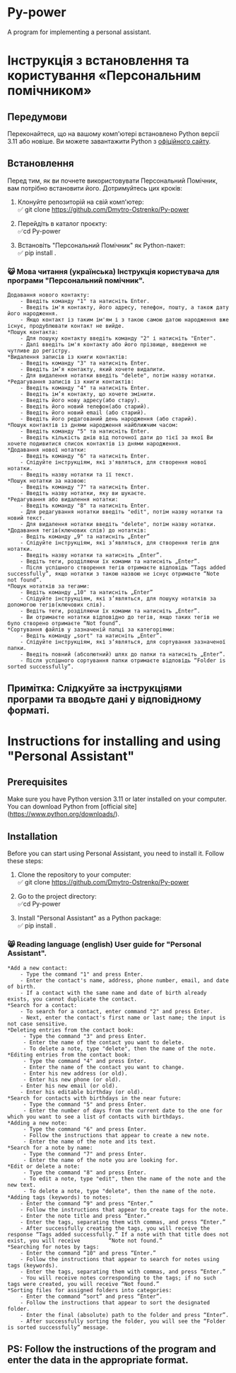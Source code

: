 # Py-power
A program for implementing a personal assistant.

# Інструкція з встановлення та користування «Персональним помічником»
## Передумови
Переконайтеся, що на вашому комп'ютері встановлено Python версії 3.11 або новіше. Ви можете завантажити Python з [офіційного сайту](https://www.python.org/downloads/).

## Встановлення

Перед тим, як ви почнете використовувати Персональний Помічник, вам потрібно встановити його. Дотримуйтесь цих кроків:

1. Клонуйте репозиторій на свій комп'ютер:    
:white_check_mark: git clone https://github.com/Dmytro-Ostrenko/Py-power


3. Перейдіть в каталог проєкту:    
:white_check_mark:cd Py-power


4. Встановіть "Персональний Помічник" як Python-пакет:       
:white_check_mark: pip install .    



###    :smiley_cat: Мова читання (українська) Інструкція користувача для програми "Персональний помічник".
```    
Додавання нового контакту:
    - Введіть команду "1" та натисніть Enter.
    - Введіть ім'я контакту, його адресу, телефон, пошту, а також дату його народження.
    - Якщо контакт із таким ім'ям і з такою самою датою народження вже існує, продублювати контакт не вийде.
*Пошук контакта:
    - Для пошуку контакту введіть команду "2" і натисніть "Enter". 
    - Далі введіть ім'я контакту або його прізвище, введення не чутливе до регістру.
*Видалення записів із книги контактів:
    - Введіть команду "3" та натисніть Enter.
    - Введіть ім’я контакту, який хочете видалити.
    - Для видалення нотатки введіть "delete", потім назву нотатки.
*Редагування записів із книги контактів:
    - Введіть команду "4" та натисніть Enter.
    - Введіть ім’я контакту, що хочете змінити.
    - Введіть його нову адресу(або стару).
    - Введіть його новий телефон(або старий).
    - Введіть його новий email (або старий).
    - Введіть його редагований день народження (або старий).
*Пошук контактів із днями народження найближчим часом:
    - Введіть команду "5" та натисніть Enter.
    - Введіть кількість днів від поточної дати до тієї за якої Ви хочете подивитися список контактів із днями народження.
*Додавання нової нотатки:
    - Введіть команду "6" та натисніть Enter.
    - Слідуйте інструкціям, які з'являться, для створення нової нотатки.
    - Введіть назву нотатки та її текст.
*Пошук нотатки за назвою:
    - Введіть команду "7" та натисніть Enter.
    - Введіть назву нотатки, яку ви шукаєте.
*Редагування або видалення нотатки:
    - Введіть команду "8" та натисніть Enter.
    - Для редагування нотатки введіть "edit", потім назву нотатки та новий текст.
    - Для видалення нотатки введіть "delete", потім назву нотатки.
*Додавання тегів(ключових слів) до нотатків:
    - Ведіть команду „9" та натисніть „Enter”
    - Слідуйте інструкціям, які з‘являться, для створення тегів для нотатки.
    - Введіть назву нотатки та натисніть „Enter”.
    - Ведіть теги, розділяючи їх комами та натисніть „Enter”.
    - Після успішного створення тегів отримаєте відповідь “Tags added successfully”, якщо нотатки з такою назвою не існує отримаєте “Note not found”.
*Пошук нотатків за тегами:
    - Ведіть команду „10" та натисніть „Enter”
    - Слідуйте інструкціям, які з’являться, для пошуку нотатків за допомогою тегів(ключових слів).
    - Ведіть теги, розділяючи їх комами та натисніть „Enter”.
    - Ви отримаєте нотатки відповідно до тегів, якщо таких тегів не було створено отримаєте “Not found”.
*Сортування файлів у зазначеній папці за категоріями:
    - Ведіть команду „sort" та натисніть „Enter”.
    - Слідуйте інструкціям, які з‘являться, для сортування зазначеної папки.
    - Введіть повний (абсолютний) шлях до папки та натисніть „Enter”.
    - Після успішного сортування папки отримаєте відповідь “Folder is sorted successfully”.

```

Примітка:
Слідкуйте за інструкціями програми та вводьте дані у відповідному форматі.
---
# Instructions for installing and using "Personal Assistant"
## Prerequisites
Make sure you have Python version 3.11 or later installed on your computer. You can download Python from [official site]
(https://www.python.org/downloads/).

## Installation

Before you can start using Personal Assistant, you need to install it. Follow these steps:

1. Clone the repository to your computer:    
:white_check_mark: git clone https://github.com/Dmytro-Ostrenko/Py-power    

3. Go to the project directory:   
:white_check_mark:cd Py-power


4. Install "Personal Assistant" as a Python package:    
:white_check_mark: pip install .    


###    :smile_cat: Reading language (english) User guide for "Personal Assistant".
```
*Add a new contact:
    - Type the command "1" and press Enter.
    - Enter the contact's name, address, phone number, email, and date of birth.
    - If a contact with the same name and date of birth already exists, you cannot duplicate the contact.
*Search for a contact:
    - To search for a contact, enter command "2" and press Enter. 
    - Next, enter the contact's first name or last name; the input is not case sensitive.
*Deleting entries from the contact book:
     - Type the command "3" and press Enter.
     - Enter the name of the contact you want to delete.
     - To delete a note, type "delete", then the name of the note.
*Editing entries from the contact book:
     - Type the command "4" and press Enter.
     - Enter the name of the contact you want to change.
     - Enter his new address (or old).
     - Enter his new phone (or old).
    - Enter his new email (or old).
    - Enter his editable birthday (or old).
*Search for contacts with birthdays in the near future:
     - Type the command "5" and press Enter.
     - Enter the number of days from the current date to the one for which you want to see a list of contacts with birthdays.
*Adding a new note:
     - Type the command "6" and press Enter.
     - Follow the instructions that appear to create a new note.
     - Enter the name of the note and its text.
*Search for a note by name:
     - Type the command "7" and press Enter.
     - Enter the name of the note you are looking for.
*Edit or delete a note:
     - Type the command "8" and press Enter.
     - To edit a note, type "edit", then the name of the note and the new text.
     - To delete a note, type "delete", then the name of the note.
*Adding tags (keywords) to notes:
    - Enter the command “9" and press “Enter.”
    - Follow the instructions that appear to create tags for the note.
    - Enter the note title and press “Enter.”
    - Enter the tags, separating them with commas, and press “Enter.”
    - After successfully creating the tags, you will receive the response “Tags added successfully.” If a note with that title does not exist, you will receive         “Note not found.”
*Searching for notes by tags:
    - Enter the command “10" and press “Enter.”
    - Follow the instructions that appear to search for notes using tags (keywords).
    - Enter the tags, separating them with commas, and press “Enter.”
    - You will receive notes corresponding to the tags; if no such tags were created, you will receive “Not found.”
*Sorting files for assigned folders into categories:
    - Enter the command “sort” and press “Enter”.
    - Follow the instructions that appear to sort the designated folder.
    - Enter the final (absolute) path to the folder and press “Enter”.
    - After successfully sorting the folder, you will see the “Folder is sorted successfully” message.

```
PS:
Follow the instructions of the program and enter the data in the appropriate format.
---
